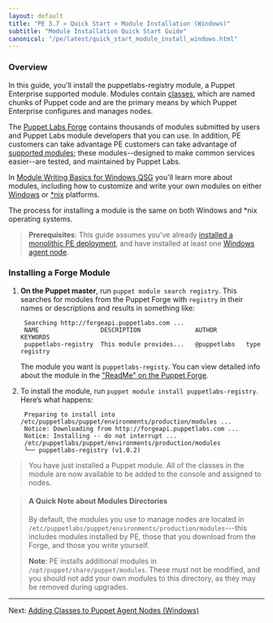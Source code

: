 ```yaml
---
layout: default
title: "PE 3.7 » Quick Start » Module Installation (Windows)"
subtitle: "Module Installation Quick Start Guide"
canonical: "/pe/latest/quick_start_module_install_windows.html"
---
```


### Overview

In this guide, you'll install the puppetlabs-registry module, a Puppet Enterprise supported module. Modules contain [classes](../puppet/3/reference/lang_classes.html), which are named chunks of Puppet code and are the primary means by which Puppet Enterprise configures and manages nodes.

The [Puppet Labs Forge](http://forge.puppetlabs.com) contains thousands of modules submitted by users and Puppet Labs module developers that you can use. In addition, PE customers can take advantage PE customers can take advantage of [supported modules](http://forge.puppetlabs.com/supported); these modules--designed to make common services easier--are tested, and maintained by Puppet Labs.

In [Module Writing Basics for Windows QSG](./quick_writing_windows.html) you'll learn more about modules, including how to customize and write your own modules on either  [Windows](./quick_writing_windows.html) or [*nix](./quick_writing_nix.html) platforms.

The process for installing a module is the same on both Windows and *nix operating systems.

> **Prerequisites**: This guide assumes you've already [installed a monolithic PE deployment](./quick_start_install_mono.html), and have installed at least one [Windows agent node](./quick_start_install_agents_windows.html).

### Installing a Forge Module

1. **On the Puppet master**, run `puppet module search registry`. This searches for modules from the Puppet Forge with `registry` in their names or descriptions and results in something like:

        Searching http://forgeapi.puppetlabs.com ...
        NAME                 DESCRIPTION               AUTHOR        KEYWORDS
        puppetlabs-registry  This module provides...   @puppetlabs   type registry

   The module you want is `puppetlabs-registy`. You can view detailed info about the module in the ["ReadMe" on the Puppet Forge](https://forge.puppetlabs.com/puppetlabs/registry).

2. To install the module, run `puppet module install puppetlabs-registry`. Here’s what happens:

        Preparing to install into /etc/puppetlabs/puppet/environments/production/modules ...
        Notice: Downloading from http://forgeapi.puppetlabs.com ...
        Notice: Installing -- do not interrupt ...
        /etc/puppetlabs/puppet/environments/production/modules
        └── puppetlabs-registry (v1.0.2)

> You have just installed a Puppet module. All of the classes in the module are now available to be added to the console and assigned to nodes.

> #### A Quick Note about Modules Directories
>
>By default, the modules you use to manage nodes are located in `/etc/puppetlabs/puppet/environments/production/modules`---this includes modules installed by PE, those that you download from the Forge, and those you write yourself.
>
>**Note**: PE installs additional modules in `/opt/puppet/share/puppet/modules`. These must not be modified, and you should not add your own modules to this directory, as they may be removed during upgrades.


--------

Next: [Adding Classes to Puppet Agent Nodes (Windows)](./latest/quick_start_adding_class_windows.html)
